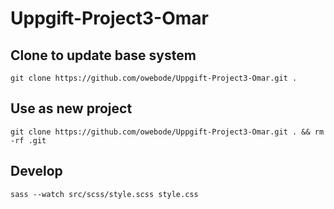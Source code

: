 # Uppgift-Project3-Omar


## Clone to update base system
`git clone https://github.com/owebode/Uppgift-Project3-Omar.git .`

## Use as new project
`git clone https://github.com/owebode/Uppgift-Project3-Omar.git . && rm -rf .git`


## Develop
`sass --watch src/scss/style.scss style.css`
